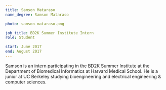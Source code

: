 ```yaml
---
title: Samson Mataraso
name_degree: Samson Mataraso

photo: samson-mataraso.png

job_title: BD2K Summer Institute Intern
role: Student

start: June 2017
end: August 2017
---
```

Samson is an intern participating in the BD2K Summer Institute at the Department of Biomedical Informatics at Harvard Medical School. He is a junior at UC Berkeley studying bioengineering and electrical engineering & computer sciences.
